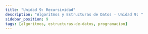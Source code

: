 ```yaml
---
title: "Unidad 9: Recursividad"
description: "Algoritmos y Estructuras de Datos - Unidad 9: "
sidebar_position: 9
tags: [algoritmos, estructuras-de-datos, programacion]
---
```

